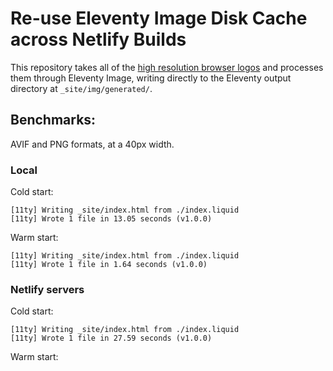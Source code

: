 # Re-use Eleventy Image Disk Cache across Netlify Builds

This repository takes all of the [high resolution browser logos](https://github.com/alrra/browser-logos) and processes them through Eleventy Image, writing directly to the Eleventy output directory at `_site/img/generated/`.

## Benchmarks:

AVIF and PNG formats, at a 40px width.

### Local

Cold start:

```
[11ty] Writing _site/index.html from ./index.liquid
[11ty] Wrote 1 file in 13.05 seconds (v1.0.0)
```

Warm start:

```
[11ty] Writing _site/index.html from ./index.liquid
[11ty] Wrote 1 file in 1.64 seconds (v1.0.0)
```

### Netlify servers

Cold start:

```
[11ty] Writing _site/index.html from ./index.liquid
[11ty] Wrote 1 file in 27.59 seconds (v1.0.0)
```

Warm start:

```

```